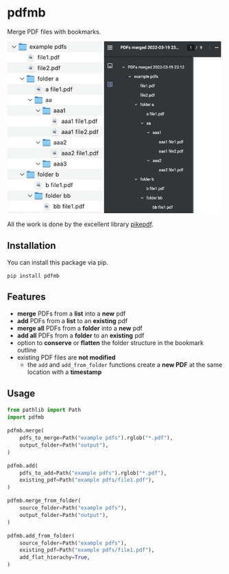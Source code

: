 # pdfmb
Merge PDF files with bookmarks.

<p float="left">
<img height="400" alt="folders" src="https://github.com/1081/pdfmb/blob/main/docs/img/folders.png?raw=True">
<img height="400" alt="outline" src="https://github.com/1081/pdfmb/blob/main/docs/img/outline.png?raw=True">
</p>

All the work is done by the excellent library [pikepdf](https://github.com/pikepdf/pikepdf).

## Installation
You can install this package via pip.
```
pip install pdfmb
```

## Features
- **merge** PDFs from a **list** into a **new** pdf
- **add** PDFs from a **list** to an **existing** pdf
- **merge all** PDFs from a **folder** into a **new** pdf
- **add all** PDFs from a **folder** to an **existing** pdf
- option to **conserve** or **flatten** the folder structure in the bookmark outline
- existing PDF files are **not modified**
    - the `add` and `add_from_folder` functions create a **new PDF** at the same location with a **timestamp**


## Usage
```python
from pathlib import Path
import pdfmb
```

```python
pdfmb.merge(
    pdfs_to_merge=Path("example pdfs").rglob("*.pdf"),
    output_folder=Path("output"),
)
```

```python
pdfmb.add(
    pdfs_to_add=Path("example pdfs").rglob("*.pdf"),
    existing_pdf=Path("example pdfs/file1.pdf"),
)
```

```python
pdfmb.merge_from_folder(
    source_folder=Path("example pdfs"),
    output_folder=Path("output"),
)
```

```python
pdfmb.add_from_folder(
    source_folder=Path("example pdfs"),
    existing_pdf=Path("example pdfs/file1.pdf"),
    add_flat_hierachy=True,
)
```